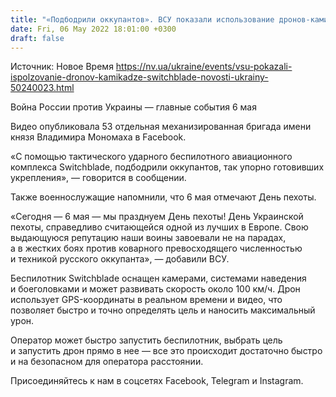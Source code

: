 ```yaml
---
title: "«Подбодрили оккупантов». ВСУ показали использование дронов-камикадзе Switchblade"
date: Fri, 06 May 2022 18:01:00 +0300
draft: false
---
```

Источник: Новое Время https://nv.ua/ukraine/events/vsu-pokazali-ispolzovanie-dronov-kamikadze-switchblade-novosti-ukrainy-50240023.html


Война России против Украины — главные события 6 мая

Видео опубликовала 53 отдельная механизированная бригада имени князя Владимира Мономаха в Facebook.

«С помощью тактического ударного беспилотного авиационного комплекса Switchblade, подбодрили оккупантов, так упорно готовивших укрепления», — говорится в сообщении.

Также военнослужащие напомнили, что 6 мая отмечают День пехоты. 

«Сегодня — 6 мая — мы празднуем День пехоты! День Украинской пехоты, справедливо считающейся одной из лучших в Европе. Свою выдающуюся репутацию наши воины завоевали не на парадах, а в жестких боях против коварного превосходящего численностью и техникой русского оккупанта», — добавили ВСУ.

Беспилотник Switchblade оснащен камерами, системами наведения и боеголовками и может развивать скорость около 100 км/ч. Дрон использует GPS-координаты в реальном времени и видео, что позволяет быстро и точно определять цель и наносить максимальный урон.

Оператор может быстро запустить беспилотник, выбрать цель и запустить дрон прямо в нее — все это происходит достаточно быстро и на безопасном для оператора расстоянии.

Присоединяйтесь к нам в соцсетях Facebook, Telegram и Instagram.

